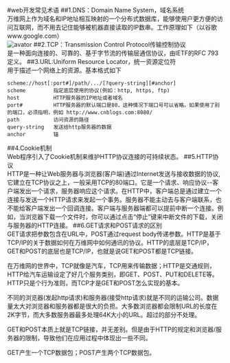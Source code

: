 #web开发常见术语
##1.DNS：Domain Name System，域名系统<br>
万维网上作为域名和IP地址相互映射的一个分布式数据库，能够使用户更方便的访问互联网，而不用去记住能够被机器直接读取的IP数串。工作原理如下（以谷歌www.google.com）<br>
![avator](/Users/liyan/Desktop/3.1.dns_hierachy.png)
##2.TCP：Transmission Control Protocol传输控制协议<br>
是一种面向连接的、可靠的、基于字节流的传输层通信协议，由IETF的RFC 793定义。
##3.URL:Uniform Resource Locator，统一资源定位符<br>
用于描述一个网络上的资源。基本格式如下<br>
```
scheme://host[:port#]/path/.../[?query-string][#anchor]
scheme         指定底层使用的协议(例如：http, https, ftp)
host           HTTP服务器的IP地址或者域名
port#          HTTP服务器的默认端口是80，这种情况下端口号可以省略。如果使用了别的端口，必须指明，例如 http://www.cnblogs.com:8080/
path           访问资源的路径
query-string   发送给http服务器的数据
anchor         锚
```

##4.Cookie机制<br>
Web程序引入了Cookie机制来维护HTTP协议连接的可持续状态。
##5.HTTP协议<br>
HTTP是一种让Web服务器与浏览器(客户端)通过Internet发送与接收数据的协议,它建立在TCP协议之上，一般采用TCP的80端口。它是一个请求、响应协议--客户端发出一个请求，服务器响应这个请求。在HTTP中，客户端总是通过建立一个连接与发送一个HTTP请求来发起一个事务。服务器不能主动去与客户端联系，也不能给客户端发出一个回调连接。客户端与服务器端都可以提前中断一个连接。例如，当浏览器下载一个文件时，你可以通过点击“停止”键来中断文件的下载，关闭与服务器的HTTP连接。
##6.GET请求和POST请求的区别<br>
GET请求把参数包含在URL中，POST通过request body传递参数。HTTP是基于TCP/IP的关于数据如何在万维网中如何通讯的协议。HTTP的底层是TCP/IP，GET和POST的底层也是TCP/IP，也就是说GET和POST都是TCP链接。<br>

在万维网的世界中，TCP就像是汽车，TCP用来传输数据；HTTP是交通规则，HTTP给汽车运输设定了好几个服务类别，即GET、POST、PUT和DELETE等。HTTP只是个行为准则，而TCP才是GET和POST怎么实现的基本。<br>

不同的浏览器(发起http请求)和服务器(接受http请求)就是不同的运输公司。数据量太大对浏览器和服务器都是很大的负担。大多数浏览器都会限制URL的长度在2K字节，而大多数服务器最多处理64K大小的URL。超过的部分不处理。<br>

GET和POST本质上就是TCP链接，并无差别。但是由于HTTP的规定和浏览器/服务器的限制，导致他们在应用过程中体现出一些不同。<br>

GET产生一个TCP数据包；POST产生两个TCP数据包。<br>


